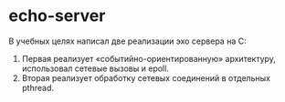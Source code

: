 # echo-server

В учебных целях написал две реализации эхо сервера на C:
1. Первая реализует «событийно-ориентированную» архитектуру, использовал сетевые вызовы и epoll.
2. Вторая реализует обработку сетевых соединений в отдельных pthread.
